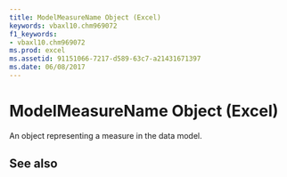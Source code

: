 ```yaml
---
title: ModelMeasureName Object (Excel)
keywords: vbaxl10.chm969072
f1_keywords:
- vbaxl10.chm969072
ms.prod: excel
ms.assetid: 91151066-7217-d589-63c7-a21431671397
ms.date: 06/08/2017
---
```



# ModelMeasureName Object (Excel)

An object representing a measure in the data model. 


## See also



